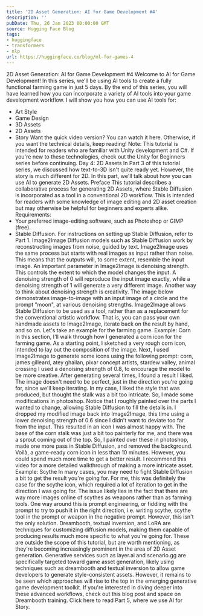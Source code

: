 ```yaml
---
title: '2D Asset Generation: AI for Game Development #4'
description: ''
pubDate: Thu, 26 Jan 2023 00:00:00 GMT
source: Hugging Face Blog
tags:
- huggingface
- transformers
- nlp
url: https://huggingface.co/blog/ml-for-games-4
---
```


2D Asset Generation: AI for Game Development #4
Welcome to AI for Game Development! In this series, we'll be using AI tools to create a fully functional farming game in just 5 days. By the end of this series, you will have learned how you can incorporate a variety of AI tools into your game development workflow. I will show you how you can use AI tools for:
- Art Style
- Game Design
- 3D Assets
- 2D Assets
- Story
Want the quick video version? You can watch it here. Otherwise, if you want the technical details, keep reading!
Note: This tutorial is intended for readers who are familiar with Unity development and C#. If you're new to these technologies, check out the Unity for Beginners series before continuing.
Day 4: 2D Assets
In Part 3 of this tutorial series, we discussed how text-to-3D isn't quite ready yet. However, the story is much different for 2D.
In this part, we'll talk about how you can use AI to generate 2D Assets.
Preface
This tutorial describes a collaborative process for generating 2D Assets, where Stable Diffusion is incorporated as a tool in a conventional 2D workflow. This is intended for readers with some knowledge of image editing and 2D asset creation but may otherwise be helpful for beginners and experts alike.
Requirements:
- Your preferred image-editing software, such as Photoshop or GIMP (free).
- Stable Diffusion. For instructions on setting up Stable Diffusion, refer to Part 1.
Image2Image
Diffusion models such as Stable Diffusion work by reconstructing images from noise, guided by text. Image2Image uses the same process but starts with real images as input rather than noise. This means that the outputs will, to some extent, resemble the input image.
An important parameter in Image2Image is denoising strength. This controls the extent to which the model changes the input. A denoising strength of 0 will reproduce the input image exactly, while a denoising strength of 1 will generate a very different image. Another way to think about denoising strength is creativity. The image below demonstrates image-to-image with an input image of a circle and the prompt "moon", at various denoising strengths.
Image2Image allows Stable Diffusion to be used as a tool, rather than as a replacement for the conventional artistic workflow. That is, you can pass your own handmade assets to Image2Image, iterate back on the result by hand, and so on. Let's take an example for the farming game.
Example: Corn
In this section, I'll walk through how I generated a corn icon for the farming game. As a starting point, I sketched a very rough corn icon, intended to lay out the composition of the image.
Next, I used Image2Image to generate some icons using the following prompt:
corn, james gilleard, atey ghailan, pixar concept artists, stardew valley, animal crossing
I used a denoising strength of 0.8, to encourage the model to be more creative. After generating several times, I found a result I liked.
The image doesn't need to be perfect, just in the direction you're going for, since we'll keep iterating. In my case, I liked the style that was produced, but thought the stalk was a bit too intricate. So, I made some modifications in photoshop.
Notice that I roughly painted over the parts I wanted to change, allowing Stable Diffusion to fill the details in. I dropped my modified image back into Image2Image, this time using a lower denoising strength of 0.6 since I didn't want to deviate too far from the input. This resulted in an icon I was almost happy with.
The base of the corn stalk was just a bit too painterly for me, and there was a sprout coming out of the top. So, I painted over these in photoshop, made one more pass in Stable Diffusion, and removed the background.
Voilà, a game-ready corn icon in less than 10 minutes. However, you could spend much more time to get a better result. I recommend this video for a more detailed walkthrough of making a more intricate asset.
Example: Scythe
In many cases, you may need to fight Stable Diffusion a bit to get the result you're going for. For me, this was definitely the case for the scythe icon, which required a lot of iteration to get in the direction I was going for.
The issue likely lies in the fact that there are way more images online of scythes as weapons rather than as farming tools. One way around this is prompt engineering, or fiddling with the prompt to try to push it in the right direction, i.e. writing scythe, scythe tool in the prompt or weapon in the negative prompt. However, this isn't the only solution.
Dreambooth, textual inversion, and LoRA are techniques for customizing diffusion models, making them capable of producing results much more specific to what you're going for. These are outside the scope of this tutorial, but are worth mentioning, as they're becoming increasingly prominent in the area of 2D Asset generation.
Generative services such as layer.ai and scenario.gg are specifically targeted toward game asset generation, likely using techniques such as dreambooth and textual inversion to allow game developers to generate style-consistent assets. However, it remains to be seen which approaches will rise to the top in the emerging generative game development toolkit.
If you're interested in diving deeper into these advanced workflows, check out this blog post and space on Dreambooth training.
Click here to read Part 5, where we use AI for Story.